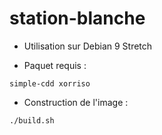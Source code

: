 # station-blanche

* Utilisation sur Debian 9 Stretch

* Paquet requis : 

`simple-cdd xorriso`

* Construction de l'image : 

`./build.sh`
